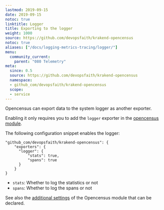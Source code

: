 ```yaml
---
lastmod: 2019-09-15
date: 2019-09-15
notoc: true
linktitle: Logger
title: Exporting to the logger
weight: 1000
source: https://github.com/devopsfaith/krakend-opencensus
notoc: true
aliases: ["/docs/logging-metrics-tracing/logger/"]
menu:
  community_current:
    parent: "080 Telemetry"
meta:
  since: 0.5
  source: https://github.com/devopsfaith/krakend-opencensus
  namespace:
  - github_com/devopsfaith/krakend-opencensus
  scope:
  - service
---
```

Opencensus can export data to the system logger as another exporter.

Enabling it only requires you to add the `logger` exporter in the [opencensus module](/docs/telemetry/opencensus/).

The following configuration snippet enables the logger:

    "github_com/devopsfaith/krakend-opencensus": {
        "exporters": {
          "logger": {
              "stats": true,
              "spans": true
          }
        }
    }

- `stats`: Whether to log the statistics or not
- `spans`: Whether to log the spans or not


See also the [additional settings](/docs/telemetry/opencensus/) of the Opencensus module that can be declared.
